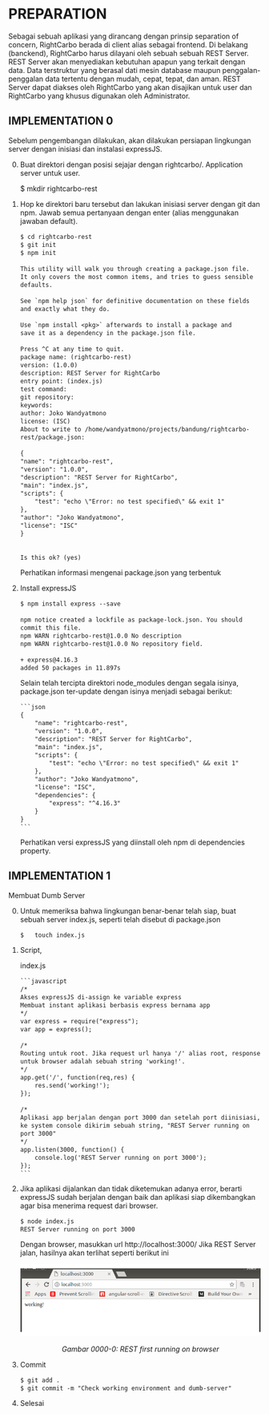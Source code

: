 # PREPARATION

Sebagai sebuah aplikasi yang dirancang dengan prinsip separation of concern, RightCarbo berada di client alias sebagai frontend. Di belakang (banckend), RightCarbo harus dilayani oleh sebuah sebuah REST Server. REST Server akan menyediakan kebutuhan apapun yang terkait dengan data. Data terstruktur yang berasal dati mesin database maupun penggalan-penggalan data tertentu dengan  mudah, cepat, tepat, dan aman. REST Server dapat diakses oleh RightCarbo yang akan disajikan untuk user dan RightCarbo yang khusus digunakan oleh Administrator.

## IMPLEMENTATION 0

Sebelum pengembangan dilakukan, akan dilakukan persiapan lingkungan server dengan inisiasi dan instalasi expressJS.

0.	Buat direktori dengan posisi sejajar dengan rightcarbo/. Application server untuk user.

	$ mkdir rightcarbo-rest

1.	Hop ke direktori baru tersebut dan lakukan inisiasi server dengan git dan npm. 
	Jawab semua pertanyaan dengan enter (alias menggunakan jawaban default).

        $ cd rightcarbo-rest
        $ git init
        $ npm init

        This utility will walk you through creating a package.json file.
        It only covers the most common items, and tries to guess sensible defaults.

        See `npm help json` for definitive documentation on these fields
        and exactly what they do.

        Use `npm install <pkg>` afterwards to install a package and
        save it as a dependency in the package.json file.

        Press ^C at any time to quit.
        package name: (rightcarbo-rest) 
        version: (1.0.0) 
        description: REST Server for RightCarbo
        entry point: (index.js) 
        test command: 
        git repository: 
        keywords: 
        author: Joko Wandyatmono
        license: (ISC) 
        About to write to /home/wandyatmono/projects/bandung/rightcarbo-rest/package.json:

        {
        "name": "rightcarbo-rest",
        "version": "1.0.0",
        "description": "REST Server for RightCarbo",
        "main": "index.js",
        "scripts": {
            "test": "echo \"Error: no test specified\" && exit 1"
        },
        "author": "Joko Wandyatmono",
        "license": "ISC"
        }


        Is this ok? (yes) 

    Perhatikan informasi mengenai package.json yang terbentuk

2.  Install expressJS

	    $ npm install express --save

        npm notice created a lockfile as package-lock.json. You should commit this file.
        npm WARN rightcarbo-rest@1.0.0 No description
        npm WARN rightcarbo-rest@1.0.0 No repository field.

        + express@4.16.3
        added 50 packages in 11.897s

    Selain telah tercipta direktori node_modules dengan segala isinya, package.json ter-update dengan isinya menjadi sebagai berikut:

        ```json
        {
            "name": "rightcarbo-rest",
            "version": "1.0.0",
            "description": "REST Server for RightCarbo",
            "main": "index.js",
            "scripts": {
                "test": "echo \"Error: no test specified\" && exit 1"
            },
            "author": "Joko Wandyatmono",
            "license": "ISC",
            "dependencies": {
                "express": "^4.16.3"
            }
        }
        ```

    Perhatikan versi expressJS yang diinstall oleh npm di dependencies property.

## IMPLEMENTATION 1

Membuat Dumb Server

0.  Untuk memeriksa bahwa lingkungan benar-benar telah siap, buat sebuah server index.js, seperti telah disebut di package.json

	    $	touch index.js

1.  Script,

    index.js

        ```javascript
        /*
		Akses expressJS di-assign ke variable express
		Membuat instant aplikasi berbasis express bernama app
		*/
		var express = require("express");
		var app = express();

		/*
		Routing untuk root. Jika request url hanya '/' alias root, response untuk browser adalah sebuah string 'working!'.
		*/
		app.get('/', function(req,res) {
			res.send('working!');
		});

		/*
		Aplikasi app berjalan dengan port 3000 dan setelah port diinisiasi, ke system console dikirim sebuah string, "REST Server running on port 3000"
		*/
		app.listen(3000, function() {
			console.log('REST Server running on port 3000');
		});
        ```

2.	Jika aplikasi dijalankan dan tidak diketemukan adanya error, berarti
	expressJS sudah berjalan dengan baik dan aplikasi siap dikembangkan agar bisa menerima request dari browser.

        $ node index.js
        REST Server running on port 3000

	Dengan browser, masukkan url http://localhost:3000/
	Jika REST Server jalan, hasilnya akan terlihat seperti berikut ini

    ![Gambar 0000-0: REST first running on browser](./figures/0000-0-working.png)<br>
    <center><i>Gambar 0000-0: REST first running on browser</i></center>

3.  Commit

        $ git add .
        $ git commit -m "Check working environment and dumb-server"

4.  Selesai
